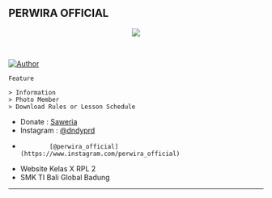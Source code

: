 ## PERWIRA OFFICIAL

<p align="center">
<a href="https://github.com/DandyPradnyana"><img src="https://perwiraofficial.github.io/class/foto/logo.jpg"></a>
</p>
<br>

<a href="https://github.com/DandyPradnyana"><img title="Author" src="https://img.shields.io/badge/AUTHOR-DNDY-aqua?style=for-the-badge&logo=github"></a>

```
Feature

> Information
> Photo Member
> Download Rules or Lesson Schedule
```
* Donate : [Saweria](https://saweria.co/DndPrd)
* Instagram : [@dndyprd](https://www.instagram.com/dndyprd) 
*             [@perwira_official](https://www.instagram.com/perwira_official)
* Website Kelas X RPL 2 
* SMK TI Bali Global Badung 

---
